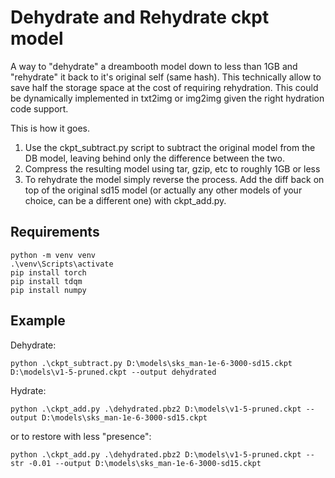 # Dehydrate and Rehydrate ckpt model

A way to "dehydrate" a dreambooth model down to less than 1GB and "rehydrate" it back to it's original self (same hash). This technically allow to save half the storage space at the cost of requiring rehydration. This could be dynamically implemented in txt2img or img2img given the right hydration code support.

This is how it goes.

1. Use the ckpt_subtract.py script to subtract the original model from the DB model, leaving behind only the difference between the two.
2. Compress the resulting model using tar, gzip, etc to roughly 1GB or less
3. To rehydrate the model simply reverse the process. Add the diff back on top of the original sd15 model (or actually any other models of your choice, can be a different one) with ckpt_add.py.

## Requirements

```
python -m venv venv
.\venv\Scripts\activate
pip install torch
pip install tdqm
pip install numpy
```

## Example

Dehydrate:

`python .\ckpt_subtract.py D:\models\sks_man-1e-6-3000-sd15.ckpt D:\models\v1-5-pruned.ckpt --output dehydrated`

Hydrate:

`python .\ckpt_add.py .\dehydrated.pbz2 D:\models\v1-5-pruned.ckpt --output D:\models\sks_man-1e-6-3000-sd15.ckpt`

or to restore with less "presence":

`python .\ckpt_add.py .\dehydrated.pbz2 D:\models\v1-5-pruned.ckpt --str -0.01 --output D:\models\sks_man-1e-6-3000-sd15.ckpt`
